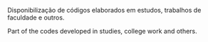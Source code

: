 Disponibilização de códigos elaborados em estudos, trabalhos de faculdade e outros.

Part of the codes developed in studies, college work and others.
